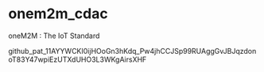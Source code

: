 # onem2m_cdac
oneM2M : The IoT Standard


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
